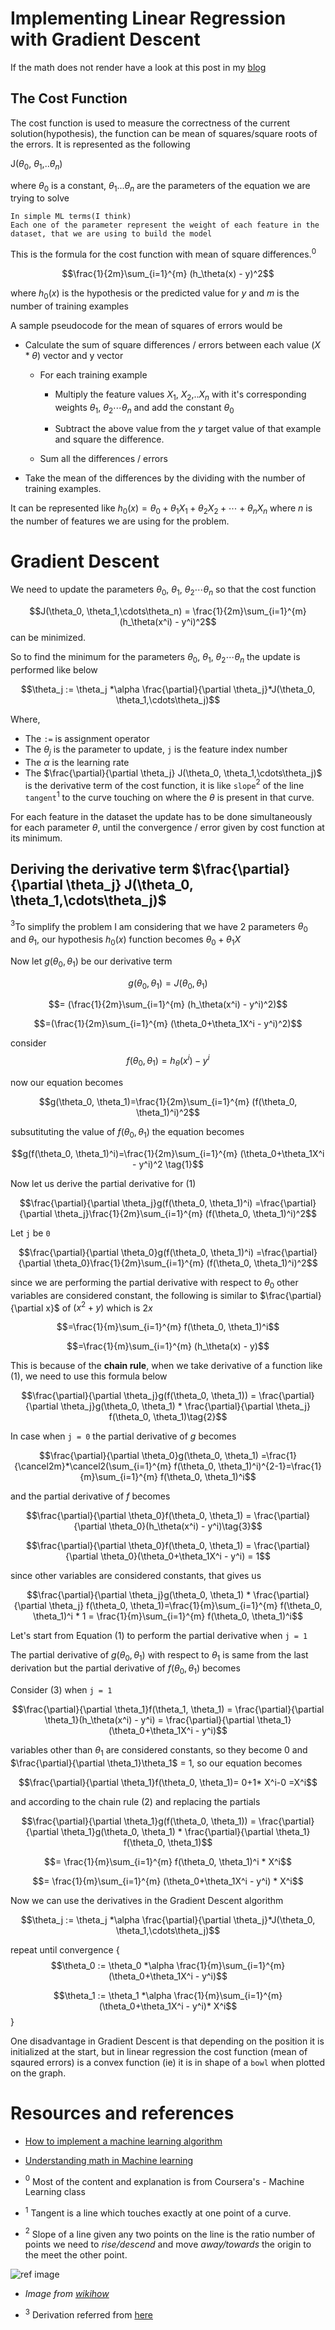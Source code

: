 
# Implementing Linear Regression with Gradient Descent

If the math does not render have a look at this post in my [blog](https://mani2106.github.io/Blog-Posts/implementation/machine%20learning/linear%20regression/2020/08/31/linear-regression-grad-desc.html)

## The Cost Function

The cost function is used to measure the correctness of the current solution(hypothesis), the function
can be mean of squares/square roots of the errors. It is represented as the following

 J($\theta_0$, $\theta_1$,..$\theta_n$)

where $\theta_0$ is a constant, $\theta_1$...$\theta_n$ are the parameters of the equation we are trying to solve

    In simple ML terms(I think)
    Each one of the parameter represent the weight of each feature in the dataset, that we are using to build the model

This is the formula for the cost function with mean of square differences.$^0$

 $$\frac{1}{2m}\sum_{i=1}^{m}  (h_\theta(x) - y)^2$$

where $h_0(x)$ is the hypothesis or the predicted value for $y$
and $m$ is the number of training examples

A sample pseudocode for the mean of squares of errors would be

- Calculate the sum of square differences / errors between each value  $(X*\theta)$ vector and  y vector
  - For each training example
    - Multiply the feature values  $X_1$, $X_2$,..$X_n$ with it's corresponding weights  $\theta_1$, $\theta_2$$\cdots$$\theta_n$ and add the constant  $\theta_0$

    - Subtract the above value from the  $y$ target value of that example and square the difference.

  - Sum all the differences / errors

- Take the mean of the differences by the dividing with the number of training examples.

It can be represented like  $h_0(x) = \theta_0+\theta_1X_1+\theta_2X_2+\cdots+\theta_nX_n$ where $n$ is the number of features we are using for the problem.

# Gradient Descent

We need to update the parameters  $\theta_0$, $\theta_1$, $\theta_2$$\cdots$$\theta_n$ so that the cost function

 $$J(\theta_0, \theta_1,\cdots\theta_n) = \frac{1}{2m}\sum_{i=1}^{m}  (h_\theta(x^i) - y^i)^2$$ can be minimized.

So to find the minimum for the parameters  $\theta_0$, $\theta_1$, $\theta_2$$\cdots$$\theta_n$ the update is performed like below

 $$\theta_j := \theta_j *\alpha \frac{\partial}{\partial \theta_j}*J(\theta_0, \theta_1,\cdots\theta_j)$$

Where,

- The `:=` is assignment operator
- The  $\theta_j$ is the parameter to update, `j` is the feature index number
- The  $\alpha$ is the learning rate
- The  $\frac{\partial}{\partial \theta_j} J(\theta_0, \theta_1,\cdots\theta_j)$ is the derivative term of the cost function, it is like `slope`$^2$ of the line `tangent`$^1$ to the curve touching on  where the  $\theta$ is present in that curve.

For each feature in the dataset the update has to be done simultaneously for each parameter  $\theta$, until the convergence / error given by cost function at its minimum.

## Deriving the derivative term  $\frac{\partial}{\partial \theta_j} J(\theta_0, \theta_1,\cdots\theta_j)$

$^3$To simplify the problem I am considering that we have 2 parameters $\theta_0$ and $\theta_1$, our hypothesis $h_0(x)$ function becomes $\theta_0+\theta_1X$

Now let $g(\theta_0, \theta_1)$ be our derivative term

 $$g(\theta_0, \theta_1)=J(\theta_0, \theta_1)$$

 $$= (\frac{1}{2m}\sum_{i=1}^{m}  (h_\theta(x^i) - y^i)^2)$$

 $$=(\frac{1}{2m}\sum_{i=1}^{m}  (\theta_0+\theta_1X^i - y^i)^2)$$

consider  $$f(\theta_0, \theta_1) = h_\theta(x^i) - y^i$$

now our equation becomes

 $$g(\theta_0, \theta_1)=\frac{1}{2m}\sum_{i=1}^{m} (f(\theta_0, \theta_1)^i)^2$$

subsutituting the value of $f(\theta_0, \theta_1)$ the equation becomes

 $$g(f(\theta_0, \theta_1)^i)=\frac{1}{2m}\sum_{i=1}^{m} (\theta_0+\theta_1X^i - y^i)^2 \tag{1}$$

Now let us derive the partial derivative for $(1)$

 $$\frac{\partial}{\partial \theta_j}g(f(\theta_0, \theta_1)^i) =\frac{\partial}{\partial \theta_j}\frac{1}{2m}\sum_{i=1}^{m} (f(\theta_0, \theta_1)^i)^2$$

Let `j` be `0`

 $$\frac{\partial}{\partial \theta_0}g(f(\theta_0, \theta_1)^i) =\frac{\partial}{\partial \theta_0}\frac{1}{2m}\sum_{i=1}^{m} (f(\theta_0, \theta_1)^i)^2$$

 since we are performing the partial derivative with respect to $\theta_0$ other variables are considered constant, the following is similar to $\frac{\partial}{\partial x}$ of $(x^2+y)$ which is $2x$

 $$=\frac{1}{m}\sum_{i=1}^{m}  f(\theta_0, \theta_1)^i$$

 $$=\frac{1}{m}\sum_{i=1}^{m}  (h_\theta(x) - y)$$

This is because of the **chain rule**, when we take derivative of a function like $(1)$, we need to use this formula below

 $$\frac{\partial}{\partial \theta_j}g(f(\theta_0, \theta_1)) = \frac{\partial}{\partial \theta_j}g(\theta_0, \theta_1) * \frac{\partial}{\partial \theta_j} f(\theta_0, \theta_1)\tag{2}$$

In case when `j = 0` the partial derivative of $g$ becomes

 $$\frac{\partial}{\partial \theta_0}g(\theta_0, \theta_1) =\frac{1}{\cancel2m}*\cancel2(\sum_{i=1}^{m}  f(\theta_0, \theta_1)^i)^{2-1}=\frac{1}{m}\sum_{i=1}^{m}  f(\theta_0, \theta_1)^i$$

and the partial derivative of $f$ becomes

 $$\frac{\partial}{\partial \theta_0}f(\theta_0, \theta_1) = \frac{\partial}{\partial \theta_0}(h_\theta(x^i) - y^i)\tag{3}$$

 $$\frac{\partial}{\partial \theta_0}f(\theta_0, \theta_1) = \frac{\partial}{\partial \theta_0}(\theta_0+\theta_1X^i - y^i) = 1$$

since other variables are considered constants, that gives us

 $$\frac{\partial}{\partial \theta_j}g(\theta_0, \theta_1) * \frac{\partial}{\partial \theta_j} f(\theta_0, \theta_1)=\frac{1}{m}\sum_{i=1}^{m}  f(\theta_0, \theta_1)^i * 1 = \frac{1}{m}\sum_{i=1}^{m}  f(\theta_0, \theta_1)^i$$

Let's start from Equation $(1)$ to perform the partial derivative when `j = 1`

The partial derivative of $g(\theta_0, \theta_1)$ with respect to $\theta_1$ is same from the last derivation but the partial derivative of $f(\theta_0, \theta_1)$ becomes

Consider $(3)$ when `j = 1`

 $$\frac{\partial}{\partial \theta_1}f(\theta_1, \theta_1) = \frac{\partial}{\partial \theta_1}(h_\theta(x^i) - y^i) = \frac{\partial}{\partial \theta_1}(\theta_0+\theta_1X^i - y^i)$$

variables other than $\theta_1$ are considered constants, so they become 0 and $\frac{\partial}{\partial \theta_1}\theta_1$ = 1, so our equation becomes

 $$\frac{\partial}{\partial \theta_1}f(\theta_0, \theta_1)= 0+1* X^i-0 =X^i$$

and according to the chain rule $(2)$ and replacing the partials

 $$\frac{\partial}{\partial \theta_1}g(f(\theta_0, \theta_1)) = \frac{\partial}{\partial \theta_1}g(\theta_0, \theta_1) * \frac{\partial}{\partial \theta_1} f(\theta_0, \theta_1)$$

 $$= \frac{1}{m}\sum_{i=1}^{m}  f(\theta_0, \theta_1)^i * X^i$$

 $$= \frac{1}{m}\sum_{i=1}^{m}  (\theta_0+\theta_1X^i - y^i) * X^i$$

Now we can use the derivatives in the Gradient Descent algorithm

 $$\theta_j := \theta_j *\alpha \frac{\partial}{\partial \theta_j}*J(\theta_0, \theta_1,\cdots\theta_j)$$

repeat until convergence {
 $$\theta_0 := \theta_0 *\alpha \frac{1}{m}\sum_{i=1}^{m}  (\theta_0+\theta_1X^i - y^i)$$

 $$\theta_1 := \theta_1 *\alpha \frac{1}{m}\sum_{i=1}^{m}  (\theta_0+\theta_1X^i - y^i)* X^i$$
}

One disadvantage in Gradient Descent is that depending on the position it is initialized at the start, but in linear regression the cost function (mean of sqaured errors) is a convex function (ie) it is in shape of a `bowl` when plotted on the graph.

# Resources and references

- [How to implement a machine learning algorithm](https://machinelearningmastery.com/how-to-implement-a-machine-learning-algorithm/)
- [Understanding math in Machine learning](https://machinelearningmastery.com/techniques-to-understand-machine-learning-algorithms-without-the-background-in-mathematics/)

- $^0$ Most of the content and explanation is from Coursera's  - Machine Learning class

- $^1$ Tangent is a line which touches exactly at one point of a curve.

- $^2$ Slope of a line given any two points on the line is the ratio number of points we need to *rise/descend* and move *away/towards* the origin to the meet the other point.

![ref image](https://external-content.duckduckgo.com/iu/?u=https%3A%2F%2Ftse4.mm.bing.net%2Fth%3Fid%3DOIP.lB1cJDzX1MWkf5DcHqewLAHaFj%26pid%3DApi&f=1)

- *Image from [wikihow](http://www.wikihow.com/Find-the-Slope-of-a-Line-Using-Two-Points)*

- $^3$ Derivation referred from [here](https://math.stackexchange.com/questions/70728/partial-derivative-in-gradient-descent-for-two-variables)
